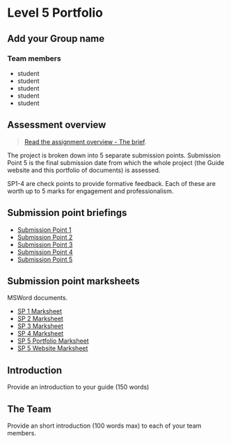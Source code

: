 # Level 5 Portfolio

## Add your Group name

### Team members

- student
- student
- student
- student
- student

## Assessment overview

>[Read the assignment overview - The brief](the-brief.md).

The project is broken down into 5 separate submission points. Submission Point 5 is the final submission date from which the whole project (the Guide website and this portfolio of documents) is assessed. 

SP1-4 are check points to provide formative feedback. Each of these are worth up to 5 marks for engagement and professionalism.

## Submission point briefings

- [Submission Point 1](1_User_and_Competitor_Research/README.md)
- [Submission Point 2](2_IA_and_Content_Strategy/README.md)
- [Submission Point 3](3_Design_&_Prototyping/README.md)
- [Submission Point 4](4_Usability_Testing/README.md)
- [Submission Point 5](5_QA_and_The_Guide/README.md)

## Submission point marksheets

MSWord documents.

- [SP 1 Marksheet](marksheets/sp1-marksheet.docx)
- [SP 2 Marksheet](marksheets/sp2-marksheet.docx)
- [SP 3 Marksheet](marksheets/sp3-marksheet.docx)
- [SP 4 Marksheet](marksheets/sp4-marksheet.docx)
- [SP 5 Portfolio Marksheet](marksheets/sp5-portfolio-marksheet.docx)
- [SP 5 Website Marksheet](marksheets/sp5-website-marksheet.docx)

## Introduction

Provide an introduction to your guide (150 words)

## The Team

Provide an short introduction (100 words max) to each of your team members.




